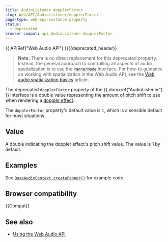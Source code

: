 ```yaml
---
title: AudioListener.dopplerFactor
slug: Web/API/AudioListener/dopplerFactor
page-type: web-api-instance-property
status:
  - deprecated
browser-compat: api.AudioListener.dopplerFactor
---
```


{{ APIRef("Web Audio API") }}{{deprecated_header}}

> **Note:** There is no direct replacement for this deprecated property. Instead, the general approach to controlling all aspects of audio spatialization is to use the [`PannerNode`](/en-US/docs/Web/API/PannerNode) interface. For how-to guidance on working with spatialization in the Web Audio API, see the [Web audio spatialization basics](/en-US/docs/Web/API/Web_Audio_API/Web_audio_spatialization_basics) article.

The deprecated `dopplerFactor` property of the {{ domxref("AudioListener") }} interface is a double value representing the amount of pitch shift to use when rendering a [doppler effect](https://en.wikipedia.org/wiki/Doppler_effect).

The `dopplerFactor` property's default value is `1`, which is a sensible default for most situations.

## Value

A double indicating the doppler effect's pitch shift value. The value is 1 by default.

## Examples

See [`BaseAudioContext.createPanner()`](/en-US/docs/Web/API/BaseAudioContext/createPanner#example) for example code.

## Browser compatibility

{{Compat}}

## See also

- [Using the Web Audio API](/en-US/docs/Web/API/Web_Audio_API/Using_Web_Audio_API)
